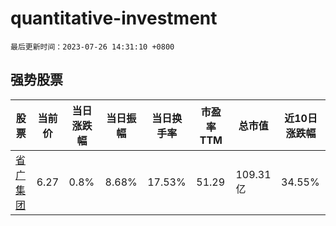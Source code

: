 # quantitative-investment

`最后更新时间：2023-07-26 14:31:10 +0800`

## 强势股票

|股票|当前价|当日涨跌幅|当日振幅|当日换手率|市盈率TTM|总市值|近10日涨跌幅|
|----|----|----|----|----|----|----|----|
|[省广集团](https://xueqiu.com/S/SZ002400)|6.27|0.8%|8.68%|17.53%|51.29|109.31亿|34.55%|
